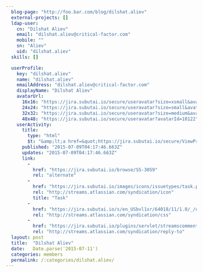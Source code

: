 ```yaml
---
  blog-page: "http://foo.bar.com/blog/dilshat.aliev"
  external-projects: []
  ldap-user: 
    cn: "Dilshat Aliev"
    email: "dilshat.aliev@critical-factor.com"
    mobile: ""
    sn: "Aliev"
    uid: "dilshat.aliev"
  skills: []

  userProfile: 
    key: "dilshat.aliev"
    name: "dilshat.aliev"
    emailAddress: "dilshat.aliev@critical-factor.com"
    displayName: "Dilshat Aliev"
    avatarUrl: 
      16x16: "https://jira.subutai.io/secure/useravatar?size=xsmall&avatarId=10122"
      24x24: "https://jira.subutai.io/secure/useravatar?size=small&avatarId=10122"
      32x32: "https://jira.subutai.io/secure/useravatar?size=medium&avatarId=10122"
      48x48: "https://jira.subutai.io/secure/useravatar?avatarId=10122"
    userActivity: 
      title: 
        type: "html"
        $t: "&amp;lt;a href=&quot;https://jira.subutai.io/secure/ViewProfile.jspa?name=dilshat.aliev&quot; class=&quot;activity-item-user activity-item-author&quot;&amp;gt;Dilshat Aliev&amp;lt;/a&amp;gt; changed the Assignee to &apos;&amp;lt;a href=&quot;https://jira.subutai.io/secure/ViewProfile.jspa?name=tjamakeev&quot; class=&quot;activity-item-user&quot;&amp;gt;Timur Zhamakeev&amp;lt;/a&amp;gt;&apos; on &amp;lt;a href=&quot;https://jira.subutai.io/browse/SS-3059&quot;&amp;gt;SS-3059 - Research Apache Camel as a routing framework to be used by Subutai&amp;lt;/a&amp;gt;"
      published: "2015-07-09T04:17:46.663Z"
      updates: "2015-07-09T04:17:46.663Z"
      link: 
        - 
          href: "https://jira.subutai.io/browse/SS-3059"
          rel: "alternate"
        - 
          href: "https://jira.subutai.io/images/icons/issuetypes/task.png"
          rel: "http://streams.atlassian.com/syndication/icon"
          title: "Task"
        - 
          href: "https://jira.subutai.io/s/en_USbvl1xr/64018/11/1.0/_/download/resources/jira.webresources:global-static/wiki-renderer.css"
          rel: "http://streams.atlassian.com/syndication/css"
        - 
          href: "https://jira.subutai.io/plugins/servlet/streamscomments/issues/SS-3059"
          rel: "http://streams.atlassian.com/syndication/reply-to"
  layout: post
  title:  "Dilshat Aliev"
  date:   Date.parse('2015-07-11')
  categories: members
  permalink: /:categories/dilshat.aliev/
---
```

